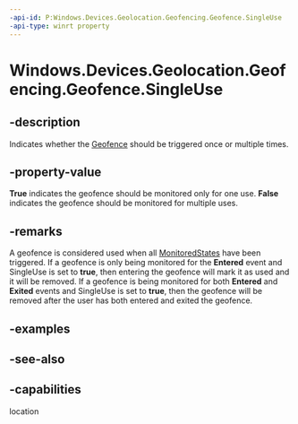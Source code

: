 ```yaml
---
-api-id: P:Windows.Devices.Geolocation.Geofencing.Geofence.SingleUse
-api-type: winrt property
---
```


<!-- Property syntax
public bool SingleUse { get; }
-->

# Windows.Devices.Geolocation.Geofencing.Geofence.SingleUse

## -description
Indicates whether the [Geofence](geofence.md) should be triggered once or multiple times.

## -property-value
**True** indicates the geofence should be monitored only for one use. **False** indicates the geofence should be monitored for multiple uses.

## -remarks
A geofence is considered used when all [MonitoredStates](geofence_monitoredstates.md) have been triggered. If a geofence is only being monitored for the **Entered** event and SingleUse is set to **true**, then entering the geofence will mark it as used and it will be removed. If a geofence is being monitored for both **Entered** and **Exited** events and SingleUse is set to **true**, then the geofence will be removed after the user has both entered and exited the geofence.

## -examples

## -see-also

## -capabilities
location
